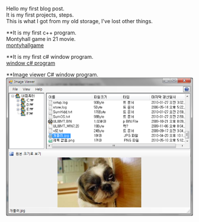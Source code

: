 
    
      
Hello my first blog post.  
It is my first projects, steps.  
This is what I got from my old storage, I've lost other things.   
          
              
**It is my first c++ program.  
Montyhall game in 21 movie.         
[montyhallgame](/assets/res/20180815/montyhall.exe)  
          
                
                     
**It is my first c# window program.              
[window c# program](/assets/res/20180815/nodoubt.exe)    

  
     
     
**Image viewer C# window program.     
![image viewer](/assets/res/20180815/20180815_image.png)    

   




